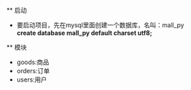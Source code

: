 ** 启动
- 要启动项目，先在mysql里面创建一个数据库，名叫：mall_py  
**create database mall_py default charset utf8;**  

** 模块
- goods:商品
- orders:订单
- users:用户

